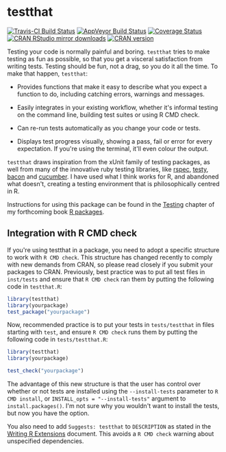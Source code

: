 # testthat

[![Travis-CI Build Status](https://travis-ci.org/hadley/testthat.svg?branch=master)](https://travis-ci.org/hadley/testthat)
[![AppVeyor Build Status](https://ci.appveyor.com/api/projects/status/github/hadley/testthat?branch=master&svg=true)](https://ci.appveyor.com/project/hadley/testthat)
[![Coverage Status](https://img.shields.io/coveralls/hadley/testthat.svg)](https://coveralls.io/r/hadley/testthat?branch=master)
[![CRAN RStudio mirror downloads](http://cranlogs.r-pkg.org/badges/testthat)](http://cran.r-project.org/web/packages/testthat/index.html)
[![CRAN version](http://www.r-pkg.org/badges/version/testthat)](http://cran.r-project.org/web/packages/testthat/index.html)

Testing your code is normally painful and boring. `testthat` tries to make testing as fun as possible, so that you get a visceral satisfaction from writing tests. Testing should be fun, not a drag, so you do it all the time. To make that happen, `testthat`:

* Provides functions that make it easy to describe what you expect a
  function to do, including catching errors, warnings and messages.

* Easily integrates in your existing workflow, whether it's informal testing
  on the command line, building test suites or using R CMD check.

* Can re-run tests automatically as you change your code or tests.

* Displays test progress visually, showing a pass, fail or error for every
  expectation. If you're using the terminal, it'll even colour the output.

`testthat` draws inspiration from the xUnit family of testing packages, as well from many of the innovative ruby testing libraries, like [rspec](http://rspec.info/), [testy](https://github.com/ahoward/testy), [bacon](https://github.com/chneukirchen/bacon) and [cucumber](https://cucumber.io). I have used what I think works for R, and abandoned what doesn't, creating a testing environment that is philosophically centred in R.

Instructions for using this package can be found in the [Testing](http://r-pkgs.had.co.nz/tests.html) chapter of my forthcoming book [R packages](http://r-pkgs.had.co.nz/).

## Integration with R CMD check

If you're using testthat in a package, you need to adopt a specific structure to work with `R CMD check`. This structure has changed recently to comply with new demands from CRAN, so please read closely if you submit your packages to CRAN. Previously, best practice was to put all test files in `inst/tests` and ensure that `R CMD check` ran them by putting the following code in `testthat.R`:

```R
library(testthat)
library(yourpackage)
test_package("yourpackage")
```

Now, recommended practice is to put your tests in `tests/testthat` in files starting with `test`, and ensure `R CMD check` runs them by putting the following code in `tests/testthat.R`:

```R
library(testthat)
library(yourpackage)

test_check("yourpackage")
```

The advantage of this new structure is that the user has control over whether or not tests are installed using the `--install-tests` parameter to `R CMD install`, or `INSTALL_opts = "--install-tests"` argument to `install.packages()`. I'm not sure why you wouldn't want to install the tests, but now you have the option.

You also need to add `Suggests: testthat` to `DESCRIPTION` as stated in the [Writing R Extensions](http://cran.r-project.org/doc/manuals/R-exts.html#Package-Dependencies) document. This avoids a `R CMD check` warning about unspecified dependencies.
